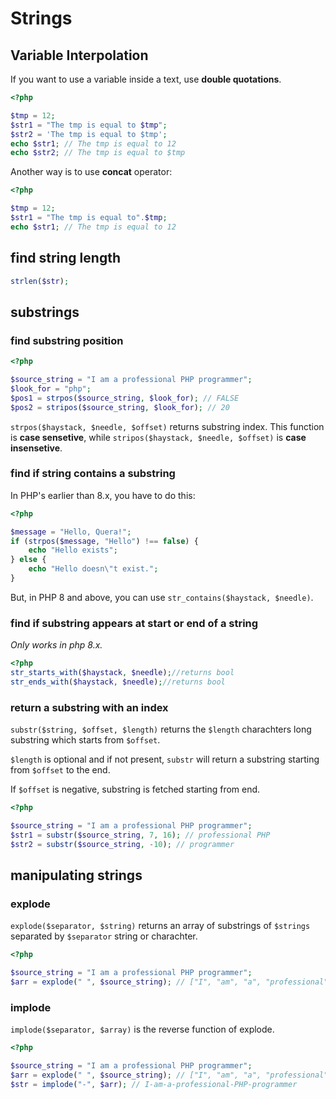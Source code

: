 # Strings

## Variable Interpolation

If you want to use a variable inside a text, use **double quotations**.
```php
<?php

$tmp = 12;
$str1 = "The tmp is equal to $tmp";
$str2 = 'The tmp is equal to $tmp';
echo $str1; // The tmp is equal to 12
echo $str2; // The tmp is equal to $tmp
```
Another way is to use **concat** operator:
```php
<?php

$tmp = 12;
$str1 = "The tmp is equal to".$tmp;
echo $str1; // The tmp is equal to 12
```

## find string length

```php
strlen($str);
```
## substrings

### find substring position
```php
<?php

$source_string = "I am a professional PHP programmer";
$look_for = "php";
$pos1 = strpos($source_string, $look_for); // FALSE
$pos2 = stripos($source_string, $look_for); // 20
```
`strpos($haystack, $needle, $offset)` returns substring index. This function is **case sensetive**, while `stripos($haystack, $needle, $offset)` is **case insensetive**.


### find if string contains a substring

In PHP's earlier than 8.x, you have to do this:
```php
<?php

$message = "Hello, Quera!";
if (strpos($message, "Hello") !== false) {
    echo "Hello exists";
} else {
    echo "Hello doesn\"t exist.";
}
```

But, in PHP 8 and above, you can use `str_contains($haystack, $needle)`.

### find if substring appears at start or end of a string
_Only works in php 8.x._
```php
<?php
str_starts_with($haystack, $needle);//returns bool
str_ends_with($haystack, $needle);//returns bool
```

### return a substring with an index
`substr($string, $offset, $length)` returns the `$length` charachters long substring which starts from `$offset`.

`$length` is optional and if not present, `substr` will return a substring starting from `$offset` to the end.

If `$offset` is negative, substring is fetched starting from end.

```php
<?php

$source_string = "I am a professional PHP programmer";
$str1 = substr($source_string, 7, 16); // professional PHP
$str2 = substr($source_string, -10); // programmer
```

## manipulating strings

### explode
`explode($separator, $string)` returns an array of substrings of `$strings` separated by `$separator` string or charachter.
```php
<?php

$source_string = "I am a professional PHP programmer";
$arr = explode(" ", $source_string); // ["I", "am", "a", "professional", "PHP", "programmer"]
```

### implode
`implode($separator, $array)` is the reverse function of explode.
```php
<?php

$source_string = "I am a professional PHP programmer";
$arr = explode(" ", $source_string); // ["I", "am", "a", "professional", "PHP", "programmer"]
$str = implode("-", $arr); // I-am-a-professional-PHP-programmer
```